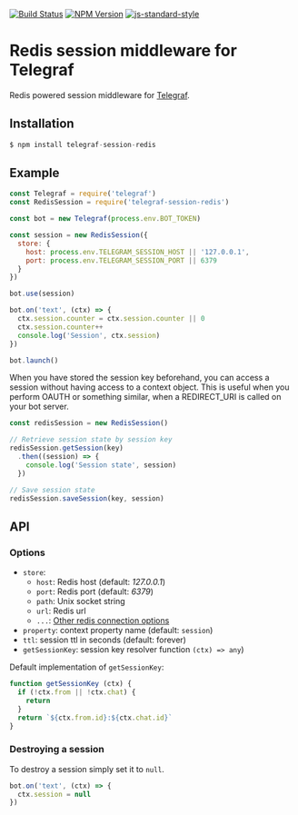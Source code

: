 [![Build Status](https://img.shields.io/travis/telegraf/telegraf-session-redis.svg?branch=master&style=flat-square)](https://travis-ci.org/telegraf/telegraf-session-redis)
[![NPM Version](https://img.shields.io/npm/v/telegraf-session-redis.svg?style=flat-square)](https://www.npmjs.com/package/telegraf-session-redis)
[![js-standard-style](https://img.shields.io/badge/code%20style-standard-brightgreen.svg?style=flat-square)](http://standardjs.com/)

# Redis session middleware for Telegraf

Redis powered session middleware for [Telegraf](https://github.com/telegraf/telegraf).

## Installation

```js
$ npm install telegraf-session-redis
```

## Example

```js
const Telegraf = require('telegraf')
const RedisSession = require('telegraf-session-redis')

const bot = new Telegraf(process.env.BOT_TOKEN)

const session = new RedisSession({
  store: {
    host: process.env.TELEGRAM_SESSION_HOST || '127.0.0.1',
    port: process.env.TELEGRAM_SESSION_PORT || 6379
  }
})

bot.use(session)

bot.on('text', (ctx) => {
  ctx.session.counter = ctx.session.counter || 0
  ctx.session.counter++
  console.log('Session', ctx.session)
})

bot.launch()
```

When you have stored the session key beforehand, you can access a
session without having access to a context object. This is useful when
you perform OAUTH or something similar, when a REDIRECT_URI is called
on your bot server.

```js
const redisSession = new RedisSession()

// Retrieve session state by session key
redisSession.getSession(key)
  .then((session) => {
    console.log('Session state', session)
  })

// Save session state
redisSession.saveSession(key, session)
```

## API

### Options

* `store`:
  * `host`: Redis host (default: *127.0.0.1*)
  * `port`: Redis port (default: *6379*)
  * `path`: Unix socket string
  * `url`:  Redis url
  * `...`: [Other redis connection options](http://redis.js.org/#api-rediscreateclient)
* `property`: context property name (default: `session`)
* `ttl`: session ttl in seconds (default: forever)
* `getSessionKey`: session key resolver function `(ctx) => any`)

Default implementation of `getSessionKey`:

```js
function getSessionKey (ctx) {
  if (!ctx.from || !ctx.chat) {
    return
  }
  return `${ctx.from.id}:${ctx.chat.id}`
}
```

### Destroying a session

To destroy a session simply set it to `null`.

```js
bot.on('text', (ctx) => {
  ctx.session = null
})

```
